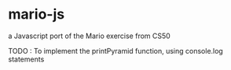 # mario-js
a Javascript port of the Mario exercise from CS50

TODO : To implement the printPyramid function, using console.log statements 

